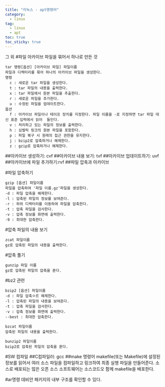 ```yaml
---
title: "리눅스 - apt명령어"
category:
  - linux
tag:
  - linux
  - apt
toc: true
toc_sticky: true
---
```


그 외
#파일 아카이브
파일을 묶어서 하나로 만든 것
~~~
tar 명령[옵션] [아카이브 파일] 파일이름
파일과 디렉터리를 묶어 하나의 아카이브 파일을 생성한다.
명령
  c : 새로운 tar 파일을 생성한다.
  t : tar 파일의 내용을 출력한다.
  x : tar 파일에서 원본 파일을 추출한다.
  r : 새로운 파일을 추가한다.
  u : 수정된 파일을 업데이트한다.
옵션
  f : 아카이브 파일이나 테이프 장치를 지정한다. 파일 이름을 -로 지정하면 tar 파일 대신 표준 입력에서 읽어  들인다.
  v : 처리하고 있는 파일의 정보를 출력한다.
  h : 심벌릭 링크의 원본 파일을 포함한다.
  p : 파일 복구 시 원래의 접근 권한을 유지한다.
  j : bzip2로 압축하거나 해제한다.
  z : gzip로 압축하거나 해제한다.
~~~
##아카이브 생성하기: cvf
##아카이브 내용 보기: tvf
##아카이브 업데이트하기: uvf
##아카이브에 파일 추가하기:rvf
##파일 압축과 아카이브

#파일 압축하기
~~~
gzip [옵션] 파일이름
파일을 압축하여 '파일 이름.gz'파일을 생성한다.
-d : 파일 압축을 해제한다.
-l : 압축된 파일의 정보를 보여준다.
-r : 하위 디렉터리를 이동하여 파일을 압축한다.
-t : 압축 파일을 검사한다.
-v : 압축 정보를 화면에 출력한다.
-9 : 최대한 압축한다.
~~~
#압축 파일의 내용 보기
~~~
zcat 파일이름
gz로 압축된 파일의 내용을 출력한다.
~~~
#압축 풀기
~~~
gunzip 파일 이름
gz로 압축된 파일의 압축을 푼다.
~~~
#bz2 관련
~~~
bzip2 [옵션] 파일이름
-d : 파일 압축ㅇ르 해제한다.
-l : 압축된 파일의 내용을 보여준다.
-t : 압축 파일을 검사한다.
-v : 압축 정보를 화면에 출력한다.
--best : 최대한 압축한다.
~~~
~~~
bzcat 파일이름
압축된 파일의 내용을 출력한다.
~~~
~~~
bunzip2 파일이름
bzip2로 압축된 파일의 압축을 푼다.
~~~




#SW 컴파일
##C컴파일러: gcc
##make 명령어
makefile(또는 Makefile)에 설정된 정보를 읽어서 여러 소스 파일을 컴파일하고 링크하여 최종 실행 파일을 만들어준다.
소스로 배포되는 많은 오픈 소스 소프트웨어는 소스코드오 함께 makefile을 배포한다.





#ar명령
데비안 패키지의 내부 구조를 확인할 수 있다.
